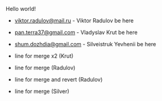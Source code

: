 Hello world!

- viktor.radulov@mail.ru - Viktor Radulov be here
- pan.terra37@gmail.com - Vladyslav Krut be here
- shum.dozhdia@gmail.com - Silveistruk Yevhenii be here

- line for merge x2 (Krut)
- line for merge (Radulov)
- line for merge and revert (Radulov)
- line for merge (Silver)

